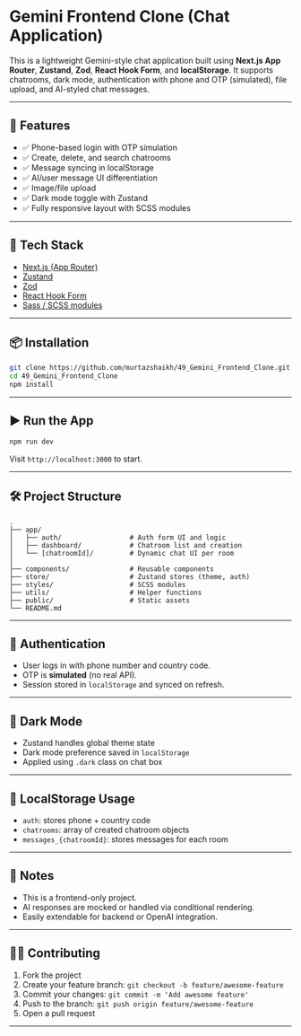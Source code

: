 # Gemini Frontend Clone (Chat Application)

This is a lightweight Gemini-style chat application built using **Next.js App Router**, **Zustand**, **Zod**, **React Hook Form**, and **localStorage**. It supports chatrooms, dark mode, authentication with phone and OTP (simulated), file upload, and AI-styled chat messages.

---

## 🔧 Features

- ✅ Phone-based login with OTP simulation
- ✅ Create, delete, and search chatrooms
- ✅ Message syncing in localStorage
- ✅ AI/user message UI differentiation
- ✅ Image/file upload
- ✅ Dark mode toggle with Zustand
- ✅ Fully responsive layout with SCSS modules

---

## 🚀 Tech Stack

- [Next.js (App Router)](https://nextjs.org/docs/app)
- [Zustand](https://github.com/pmndrs/zustand)
- [Zod](https://zod.dev/)
- [React Hook Form](https://react-hook-form.com/)
- [Sass / SCSS modules](https://sass-lang.com/)

---

## 📦 Installation

```bash
git clone https://github.com/murtazshaikh/49_Gemini_Frontend_Clone.git
cd 49_Gemini_Frontend_Clone
npm install
```

---

## ▶️ Run the App

```bash
npm run dev
```

Visit `http://localhost:3000` to start.

---

## 🛠 Project Structure

```
.
├── app/
│   ├── auth/                 # Auth form UI and logic
│   ├── dashboard/            # Chatroom list and creation
│   └── [chatroomId]/         # Dynamic chat UI per room
│
├── components/               # Reusable components
├── store/                    # Zustand stores (theme, auth)
├── styles/                   # SCSS modules
├── utils/                    # Helper functions
├── public/                   # Static assets
└── README.md
```

---

## 🔐 Authentication

- User logs in with phone number and country code.
- OTP is **simulated** (no real API).
- Session stored in `localStorage` and synced on refresh.

---

## 🌙 Dark Mode

- Zustand handles global theme state
- Dark mode preference saved in `localStorage`
- Applied using `.dark` class on chat box

---

## 📂 LocalStorage Usage

- `auth`: stores phone + country code
- `chatrooms`: array of created chatroom objects
- `messages_{chatroomId}`: stores messages for each room

---

## 📌 Notes

- This is a frontend-only project.
- AI responses are mocked or handled via conditional rendering.
- Easily extendable for backend or OpenAI integration.

---

## 🧑‍💻 Contributing

1. Fork the project
2. Create your feature branch: `git checkout -b feature/awesome-feature`
3. Commit your changes: `git commit -m 'Add awesome feature'`
4. Push to the branch: `git push origin feature/awesome-feature`
5. Open a pull request

---
